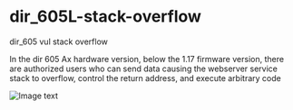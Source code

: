 # dir_605L-stack-overflow
dir_605 vul stack overflow

In the dir 605 Ax hardware version, below the 1.17 firmware version, there are authorized users who can send data causing the webserver service stack to overflow, control the return address, and execute arbitrary code


![Image text](https://github.com/zzuljs/CppLearning/blob/master/CppLearning/raw/master/Itachi.jpg)
